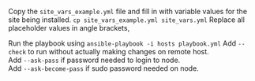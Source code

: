 

Copy the `site_vars_example.yml` file and fill in with variable values for the site being installed. 
`cp site_vars_example.yml site_vars.yml` Replace all placeholder values in angle brackets,


Run the playbook using `ansible-playbook -i hosts playbook.yml`
Add `--check` to run without actually making changes on remote host.  
Add `--ask-pass` if password needed to login to node.  
Add `--ask-become-pass` if sudo password needed on node.  
